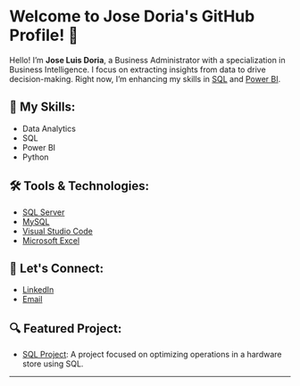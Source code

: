 # Welcome to Jose Doria's GitHub Profile! 👋

Hello! I’m **Jose Luis Doria**, a Business Administrator with a specialization in Business Intelligence. I focus on extracting insights from data to drive decision-making. Right now, I’m enhancing my skills in [SQL](https://www.microsoft.com/en-us/sql-server) and [Power BI](https://powerbi.microsoft.com/).

## 🚀 My Skills:
- Data Analytics
- SQL
- Power BI
- Python

## 🛠️ Tools & Technologies:
- [SQL Server](https://www.microsoft.com/en-us/sql-server)
- [MySQL](https://www.mysql.com/)
- [Visual Studio Code](https://code.visualstudio.com/)
- [Microsoft Excel](https://www.microsoft.com/en-us/microsoft-365/excel)

## 📧 Let's Connect:
- [LinkedIn](https://www.linkedin.com/in/josedoriap/)
- [Email](mailto:joseluisdoria7@gmail.com)

## 🔍 Featured Project:
- [SQL Project](https://github.com/Josedoria93/sql_project): A project focused on optimizing operations in a hardware store using SQL.

---














